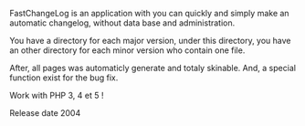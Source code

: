 FastChangeLog is an application with you can quickly and simply make an automatic changelog, without data base and administration.

You have a directory for each major version, under this directory, you have an other directory for each minor version who contain one file.

After, all pages was automaticly generate and totaly skinable. And, a special function exist for the bug fix.

Work with PHP 3, 4 et 5 !

Release date 2004

